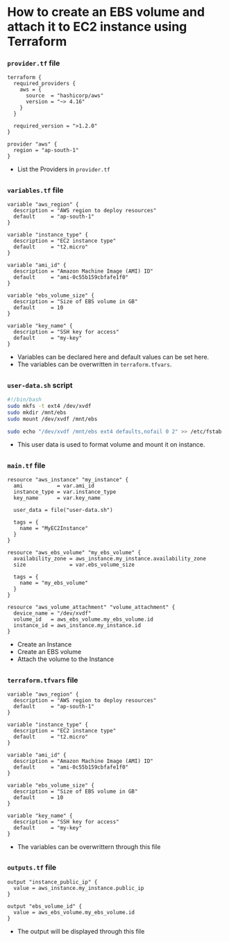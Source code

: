 # How to create an EBS volume and attach it to EC2 instance using Terraform

### `provider.tf` file

```hcl
terraform {
  required_providers {
    aws = {
      source  = "hashicorp/aws"
      version = "~> 4.16"
    }
  }

  required_version = ">1.2.0"
}

provider "aws" {
  region = "ap-south-1"
}
```
- List the Providers in `provider.tf`
## 

### `variables.tf` file

```hcl
variable "aws_region" {
  description = "AWS region to deploy resources"
  default     = "ap-south-1"
}

variable "instance_type" {
  description = "EC2 instance type"
  default     = "t2.micro"
}

variable "ami_id" {
  description = "Amazon Machine Image (AMI) ID"
  default     = "ami-0c55b159cbfafe1f0"
}

variable "ebs_volume_size" {
  description = "Size of EBS volume in GB"
  default     = 10
}

variable "key_name" {
  description = "SSH key for access"
  default     = "my-key"
}
```
- Variables can be declared here and default values can be set here.
- The variables can be overwritten in `terraform.tfvars`.
##

### `user-data.sh` script

```bash
#!/bin/bash
sudo mkfs -t ext4 /dev/xvdf
sudo mkdir /mnt/ebs
sudo mount /dev/xvdf /mnt/ebs

sudo echo "/dev/xvdf /mnt/ebs ext4 defaults,nofail 0 2" >> /etc/fstab
```
- This user data is used to format volume and mount it on instance.
##

### `main.tf` file
```hcl
resource "aws_instance" "my_instance" {
  ami           = var.ami_id
  instance_type = var.instance_type
  key_name      = var.key_name

  user_data = file("user-data.sh")

  tags = {
    name = "MyEC2Instance"
  }
}

resource "aws_ebs_volume" "my_ebs_volume" {
  availability_zone = aws_instance.my_instance.availability_zone
  size              = var.ebs_volume_size

  tags = {
    name = "my_ebs_volume"
  }
}

resource "aws_volume_attachment" "volume_attachment" {
  device_name = "/dev/xvdf"
  volume_id   = aws_ebs_volume.my_ebs_volume.id
  instance_id = aws_instance.my_instance.id
}
```
- Create an Instance
- Create an EBS volume
- Attach the volume to the Instance
##

### `terraform.tfvars` file

```hcl
variable "aws_region" {
  description = "AWS region to deploy resources"
  default     = "ap-south-1"
}

variable "instance_type" {
  description = "EC2 instance type"
  default     = "t2.micro"
}

variable "ami_id" {
  description = "Amazon Machine Image (AMI) ID"
  default     = "ami-0c55b159cbfafe1f0"
}

variable "ebs_volume_size" {
  description = "Size of EBS volume in GB"
  default     = 10
}

variable "key_name" {
  description = "SSH key for access"
  default     = "my-key"
}
```
- The variables can be overwrittern through this file
##

### `outputs.tf` file

```hcl
output "instance_public_ip" {
  value = aws_instance.my_instance.public_ip
}

output "ebs_volume_id" {
  value = aws_ebs_volume.my_ebs_volume.id
}
```
- The output will be displayed through this file



